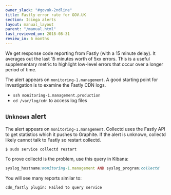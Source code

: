 ```yaml
---
owner_slack: "#govuk-2ndline"
title: Fastly error rate for GOV.UK
section: Icinga alerts
layout: manual_layout
parent: "/manual.html"
last_reviewed_on: 2018-08-31
review_in: 6 months
---
```


We get response code reporting from Fastly (with a 15 minute delay). It
averages out the last 15 minutes worth of 5xx errors. This is a useful
supplementary metric to highlight low-level errors that occur over a longer
period of time.

The alert appears on `monitoring-1.management`. A good starting point for
investigation is to examine the Fastly CDN logs.

- `ssh monitoring-1.management.production`
- `cd /var/log/cdn` to access log files

## `Unknown` alert

The alert appears on `monitoring-1.management`. Collectd uses the Fastly API to get statistics which it pushes to Graphite. If the alert is unknown, collectd likely cannot talk to Fastly so restart collectd.

```shell
$ sudo service collectd restart
```

To prove collectd is the problem, use this query in Kibana:

```rb
syslog_hostname:monitoring-1.management AND syslog_program:collectd
```

You will see many reports similar to:

```
cdn_fastly plugin: Failed to query service
```
